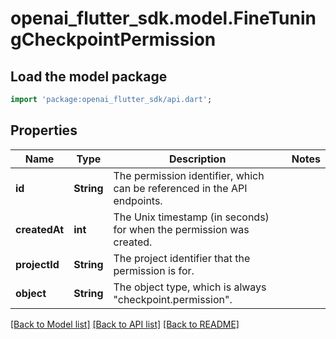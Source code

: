# openai_flutter_sdk.model.FineTuningCheckpointPermission

## Load the model package
```dart
import 'package:openai_flutter_sdk/api.dart';
```

## Properties
Name | Type | Description | Notes
------------ | ------------- | ------------- | -------------
**id** | **String** | The permission identifier, which can be referenced in the API endpoints. | 
**createdAt** | **int** | The Unix timestamp (in seconds) for when the permission was created. | 
**projectId** | **String** | The project identifier that the permission is for. | 
**object** | **String** | The object type, which is always \"checkpoint.permission\". | 

[[Back to Model list]](../README.md#documentation-for-models) [[Back to API list]](../README.md#documentation-for-api-endpoints) [[Back to README]](../README.md)


